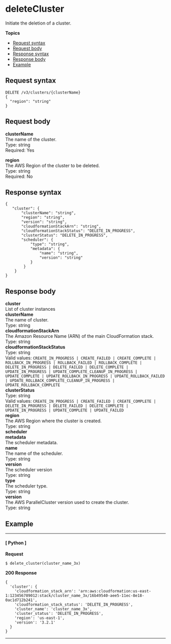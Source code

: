 # deleteCluster<a name="delete-cluster"></a>

Initiate the deletion of a cluster\.

**Topics**
+ [Request syntax](#delete-cluster-request)
+ [Request body](#delete-cluster-request-body)
+ [Response syntax](#delete-cluster-response)
+ [Response body](#delete-cluster-response-body)
+ [Example](#delete-cluster-example)

## Request syntax<a name="delete-cluster-request"></a>

```
DELETE /v3/clusters/{clusterName}
{
  "region": "string"
}
```

## Request body<a name="delete-cluster-request-body"></a>

**clusterName**  
The name of the cluster\.  
Type: string  
Required: Yes

**region**  
The AWS Region of the cluster to be deleted\.  
Type: string  
Required: No

## Response syntax<a name="delete-cluster-response"></a>

```
{
   "cluster": {
       "clusterName": "string",
       "region": "string",
       "version": "string",
       "cloudformationStackArn": "string",
       "cloudformationStackStatus": "DELETE_IN_PROGRESS",
       "clusterStatus": "DELETE_IN_PROGRESS",
       "scheduler": {
           "type": "string",
           "metadata": {
               "name": "string",
               "version": "string"
           }
        }
    }
}
```

## Response body<a name="delete-cluster-response-body"></a>

**cluster**  
List of cluster instances    
**clusterName**  
The name of cluster\.  
Type: string  
**cloudformationStackArn**  
The Amazon Resource Name \(ARN\) of the main CloudFormation stack\.  
Type: string  
**cloudformationStackStatus**  
Type: string  
Valid values: `CREATE_IN_PROGRESS | CREATE_FAILED | CREATE_COMPLETE | ROLLBACK_IN_PROGRESS | ROLLBACK_FAILED | ROLLBACK_COMPLETE | DELETE_IN_PROGRESS | DELETE_FAILED | DELETE_COMPLETE | UPDATE_IN_PROGRESS | UPDATE_COMPLETE_CLEANUP_IN_PROGRESS | UPDATE_COMPLETE | UPDATE_ROLLBACK_IN_PROGRESS | UPDATE_ROLLBACK_FAILED | UPDATE_ROLLBACK_COMPLETE_CLEANUP_IN_PROGRESS | UPDATE_ROLLBACK_COMPLETE`  
**clusterStatus**  
Type: string  
Valid values: `CREATE_IN_PROGRESS | CREATE_FAILED | CREATE_COMPLETE | DELETE_IN_PROGRESS | DELETE_FAILED | DELETE_COMPLETE | UPDATE_IN_PROGRESS | UPDATE_COMPLETE | UPDATE_FAILED`  
**region**  
The AWS Region where the cluster is created\.  
Type: string  
**scheduler**    
**metadata**  
The scheduler metadata\.    
**name**  
The name of the scheduler\.  
Type: string  
**version**  
The scheduler version  
Type: string  
**type**  
The scheduler type\.  
Type: string  
**version**  
The AWS ParallelCluster version used to create the cluster\.  
Type: string

## Example<a name="delete-cluster-example"></a>

------
#### [ Python ]

**Request**

```
$ delete_cluster(cluster_name_3x)
```

**200 Response**

```
{
  'cluster': {
    'cloudformation_stack_arn': 'arn:aws:cloudformation:us-east-1:123456789012:stack/cluster_name_3x/16b49540-aee5-11ec-8e18-0ac1d712b241',
    'cloudformation_stack_status': 'DELETE_IN_PROGRESS',
    'cluster_name': 'cluster_name_3x',
    'cluster_status': 'DELETE_IN_PROGRESS',
    'region': 'us-east-1',
    'version': '3.2.1'
  }
}
```

------